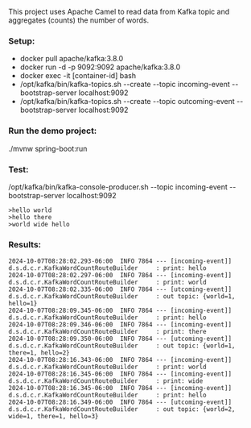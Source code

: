 This project uses Apache Camel to read data from Kafka topic
and aggregates (counts) the number of words.

### Setup:
* docker pull apache/kafka:3.8.0
* docker run -d -p 9092:9092 apache/kafka:3.8.0
* docker exec -it [container-id] bash
* /opt/kafka/bin/kafka-topics.sh --create --topic incoming-event --bootstrap-server localhost:9092
* /opt/kafka/bin/kafka-topics.sh --create --topic outcoming-event --bootstrap-server localhost:9092

### Run the demo project:
./mvnw spring-boot:run

### Test:
/opt/kafka/bin/kafka-console-producer.sh --topic incoming-event --bootstrap-server localhost:9092
```shell
>hello world
>hello there
>world wide hello
```

### Results:

```text
2024-10-07T08:28:02.293-06:00  INFO 7864 --- [incoming-event]] d.s.d.c.r.KafkaWordCountRouteBuilder     : print: hello
2024-10-07T08:28:02.297-06:00  INFO 7864 --- [incoming-event]] d.s.d.c.r.KafkaWordCountRouteBuilder     : print: world
2024-10-07T08:28:02.335-06:00  INFO 7864 --- [utcoming-event]] d.s.d.c.r.KafkaWordCountRouteBuilder     : out topic: {world=1, hello=1}
2024-10-07T08:28:09.345-06:00  INFO 7864 --- [incoming-event]] d.s.d.c.r.KafkaWordCountRouteBuilder     : print: hello
2024-10-07T08:28:09.346-06:00  INFO 7864 --- [incoming-event]] d.s.d.c.r.KafkaWordCountRouteBuilder     : print: there
2024-10-07T08:28:09.350-06:00  INFO 7864 --- [utcoming-event]] d.s.d.c.r.KafkaWordCountRouteBuilder     : out topic: {world=1, there=1, hello=2}
2024-10-07T08:28:16.343-06:00  INFO 7864 --- [incoming-event]] d.s.d.c.r.KafkaWordCountRouteBuilder     : print: world
2024-10-07T08:28:16.345-06:00  INFO 7864 --- [incoming-event]] d.s.d.c.r.KafkaWordCountRouteBuilder     : print: wide
2024-10-07T08:28:16.345-06:00  INFO 7864 --- [incoming-event]] d.s.d.c.r.KafkaWordCountRouteBuilder     : print: hello
2024-10-07T08:28:16.349-06:00  INFO 7864 --- [utcoming-event]] d.s.d.c.r.KafkaWordCountRouteBuilder     : out topic: {world=2, wide=1, there=1, hello=3}
```


